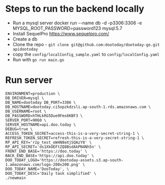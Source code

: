 # Steps to run the backend locally

- Run a mysql server
    docker run --name db -d -p3306:3306 -e MYSQL_ROOT_PASSWORD=password123 mysql:5.7
- Install SequelPro
    https://www.sequelpro.com/
- Create a db 
- Clone the repo - `git clone git@github.com:dootoday/dootoday-go.git apidootoday`
- copy the `config/localConfig_sample.yaml` to `config/localConfig.yaml`
- Run with `go run main.go`


# Run server
```
ENVIRONMENT=production \
DB_DRIVER=mysql \
DB_NAME=dootoday DB_PORT=3306 \
DB_HOSTNAME=dootoday.ci5opzkdzsli.ap-south-1.rds.amazonaws.com \
DB_USERNAME=root \
DB_PASSWORD=hTHLkRG5Due9Fms6KBF3 \
SERVER_PORT=9060 \
SERVER_HOSTNAME=api.doo.today \
DEBUG=true \
ACCESS_TOKEN_SECRET=access-this-is-a-very-secret-string-1 \
REFRESH_TOKEN_SECRET=refresh-this-is-a-very-secret-string-1 \
RP_API_KEY='rzp_test_oW4N8eXjSQAzY8' \
RP_API_SECRET='ds1XkOEFtZQ8BsdAkPN4Nh5n' \
FRONT_END_BASE='https://doo.today' \
BACK_END_BASE='https://api.doo.today' \
DOO_TODAY_LOGO='https://dootoday-assets.s3.ap-south-1.amazonaws.com/logo-200x200.png' \
DOO_TODAY_NAME='DooToday', \
DOO_TODAY_DESC='Daily task simplified' \
./newmain
```